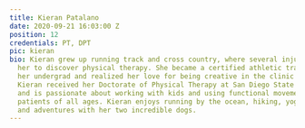```yaml
---
title: Kieran Patalano
date: 2020-09-21 16:03:00 Z
position: 12
credentials: PT, DPT
pic: kieran
bio: Kieran grew up running track and cross country, where several injuries brought
  her to discover physical therapy. She became a certified athletic trainer during
  her undergrad and realized her love for being creative in the clinic with her patients.
  Kieran received her Doctorate of Physical Therapy at San Diego State University
  and is passionate about working with kids and using functional movement to treat
  patients of all ages. Kieran enjoys running by the ocean, hiking, yoga, salsa dancing,
  and adventures with her two incredible dogs.
---
```


